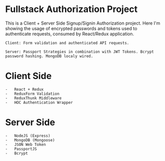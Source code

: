 # Fullstack Authorization Project
This is a Client + Server Side Signup/Signin Authorization project. Here I'm showing the usage of encrypted passwords and tokens used to authenticate requests, consumed by React/Redux application. 
```    
Client: Form validation and authenticated API requests.  
```
```
Server: Passport Strategies in combination with JWT Tokens. Bcrypt password hashing. MongoDB localy wired.    
```

# Client Side 

    -   React + Redux
    -   ReduxForm Validation
    -   ReduxThunk Middleware
    -   HOC Authentication Wrapper

# Server Side 

    -   NodeJS (Express)
    -   MongoDB (Mongoose)
    -   JSON Web Token
    -   PassportJS
    -   Bcrypt